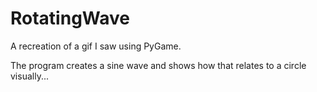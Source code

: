 # RotatingWave
A recreation of a gif I saw using PyGame.

The program creates a sine wave and shows how that relates to a circle visually...
